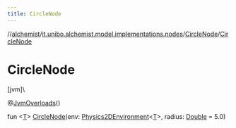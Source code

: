 ```yaml
---
title: CircleNode
---
```

//[alchemist](../../../index.html)/[it.unibo.alchemist.model.implementations.nodes](../index.html)/[CircleNode](index.html)/[CircleNode](-circle-node.html)



# CircleNode



[jvm]\




@[JvmOverloads](https://kotlinlang.org/api/latest/jvm/stdlib/kotlin.jvm/-jvm-overloads/index.html)()



fun <[T](index.html)> [CircleNode](-circle-node.html)(env: [Physics2DEnvironment](../../it.unibo.alchemist.model.interfaces.environments/-physics2-d-environment/index.html)<[T](index.html)>, radius: [Double](https://kotlinlang.org/api/latest/jvm/stdlib/kotlin/-double/index.html) = 5.0)




